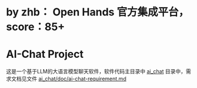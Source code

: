 # by zhb： Open Hands 官方集成平台，score：85+
# AI-Chat Project
这是一个基于LLM的大语言模型聊天软件，软件代码主目录中 [ai_chat](ai_chat) 目录中，需求文档见文件 [ai_chat/doc/ai-chat-requirement.md](ai_chat/doc/ai-chat-requirement.md)
